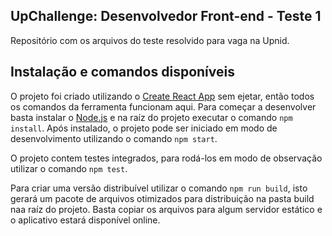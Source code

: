 ## UpChallenge: Desenvolvedor Front-end - Teste 1

Repositório com os arquivos do teste resolvido para vaga na Upnid.

## Instalação e comandos disponíveis

O projeto foi criado utilizando o [Create React App](https://github.com/facebook/create-react-app) sem ejetar, então todos os comandos da ferramenta funcionam aqui. Para começar a desenvolver basta instalar o [Node.js](https://nodejs.org/) e na raíz do projeto executar o comando `npm install`. Após instalado, o projeto pode ser iniciado em modo de desenvolvimento utilizando o comando `npm start`.

O projeto contem testes integrados, para rodá-los em modo de observação utilizar o comando `npm test`.

Para criar uma versão distribuível utilizar o comando `npm run build`, isto gerará um pacote de arquivos otimizados para distribuição na pasta build naa raíz do projeto. Basta copiar os arquivos para algum servidor estático e o aplicativo estará disponível online.
